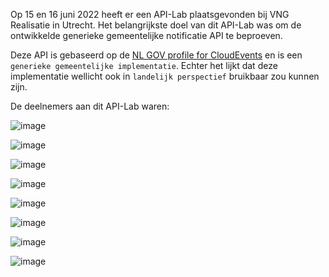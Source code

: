Op 15 en 16 juni 2022 heeft er een API-Lab plaatsgevonden bij VNG Realisatie in Utrecht. Het belangrijkste doel van dit API-Lab was om de ontwikkelde generieke gemeentelijke notificatie API te beproeven.

Deze API is gebaseerd op de [NL GOV profile for CloudEvents](https://Logius-standaarden.github.io/NL-GOV-profile-for-CloudEvents/) en is een `generieke gemeentelijke implementatie`. Echter het lijkt dat deze implementatie wellicht ook in `landelijk perspectief` bruikbaar zou kunnen zijn.

De deelnemers aan dit API-Lab waren:

![image](https://user-images.githubusercontent.com/92366634/176653315-4d4ee57a-d41f-4707-a1de-e5df6efb27a1.png)

![image](https://user-images.githubusercontent.com/92366634/176653348-180bc0d0-e05a-4451-8246-a8477eba2d13.png)

![image](https://user-images.githubusercontent.com/92366634/176653370-c1a64ec1-ffb1-4fbc-81e8-e4b83e8777c3.png)

![image](https://user-images.githubusercontent.com/92366634/176653393-bf6dc11c-567a-4e43-a474-d426b0d9c18e.png)

![image](https://user-images.githubusercontent.com/92366634/176653405-7735431c-168f-46e5-b4cf-6975ff9b442d.png)

![image](https://user-images.githubusercontent.com/92366634/176653441-3a017ed3-400c-446c-999b-6e2cf449d0b2.png)

![image](https://user-images.githubusercontent.com/92366634/176653468-66709364-a784-4bcb-9ec8-9d2e19233128.png)

![image](https://user-images.githubusercontent.com/92366634/176653487-63920b99-eafe-4870-ab63-3683b596e3ad.png)
